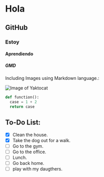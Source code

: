 # Hola
## GitHub
### Estoy 
#### Aprendiendo 
##### GMD

Including Images using Markdown language.:

![Image of Yaktocat](https://octodex.github.com/images/yaktocat.png)

``` python
def function():
  case = 1 + 2
  return case
```
## To-Do List:
- [x] Clean the house.
- [x] Take the dog out for a walk.
- [ ] Go to the gym.
- [ ] Go to the office.
- [ ] Lunch.
- [ ] Go back home.
- [ ] play with my daugthers. 
